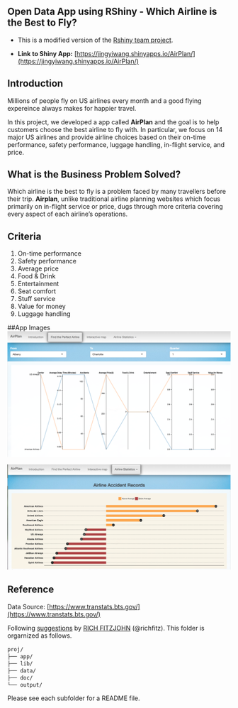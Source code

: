 ## Open Data App using RShiny - Which Airline is the Best to Fly?

+ This is a modified version of the [Rshiny team project](https://github.com/TZstatsADS/Spring2018-Project2-Group5).


+ **Link to Shiny App:**  [https://jingyiwang.shinyapps.io/AirPlan/](https://jingyiwang.shinyapps.io/AirPlan/)


## Introduction

Millions of people fly on US airlines every month and a good flying expereince always makes for happier travel.

In this project, we developed a app called **AirPlan** and the goal is to help customers choose the best airline to fly with. In particular, we focus on 14 major US airlines and provide airline choices based on their on-time performance, safety performance, luggage handling, in-flight service, and price.



## What is the Business Problem Solved?
Which airline is the best to fly is a problem faced by many travellers before their trip. **Airplan**, unlike traditional airline planning websites which focus primarily on in-flight service or price, dugs through more criteria covering every aspect of each airline’s operations.

## Criteria
1. On-time performance
2. Safety performance
3. Average price
4. Food & Drink
5. Entertainment
6. Seat comfort
7. Stuff service
8. Value for money
9. Luggage handling




##App Images
![screenshot](lib/selection.png)


![screenshot](lib/safety.png)


## Reference 
Data Source: [https://www.transtats.bts.gov/](https://www.transtats.bts.gov/)

Following [suggestions](http://nicercode.github.io/blog/2013-04-05-projects/) by [RICH FITZJOHN](http://nicercode.github.io/about/#Team) (@richfitz). This folder is orgarnized as follows.

```
proj/
├── app/
├── lib/
├── data/
├── doc/
└── output/
```

Please see each subfolder for a README file.

